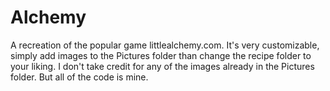 # Alchemy
A recreation of the popular game littlealchemy.com.
It's very customizable, simply add images to the Pictures folder than change the recipe folder to your liking. I don't take credit for any of the images
already in the Pictures folder. But all of the code is mine.
